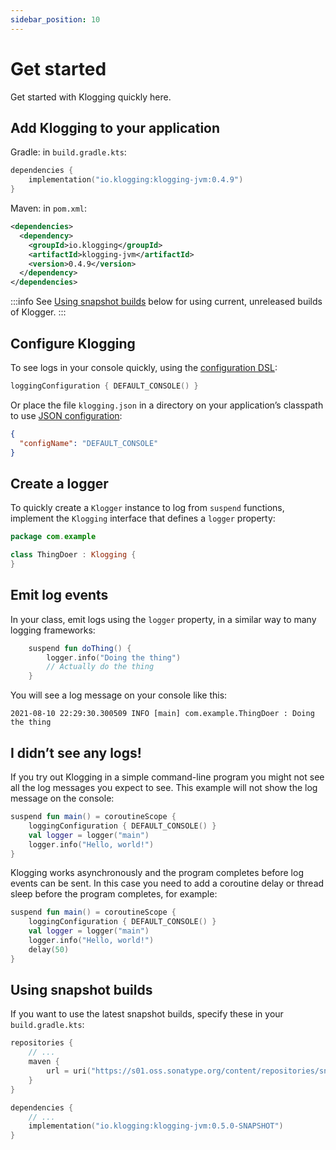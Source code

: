 ```yaml
---
sidebar_position: 10
---
```


# Get started

Get started with Klogging quickly here.

## Add Klogging to your application

Gradle: in `build.gradle.kts`:

```kotlin
dependencies {
    implementation("io.klogging:klogging-jvm:0.4.9")
}
```

Maven: in `pom.xml`:

```xml
<dependencies>
  <dependency>
    <groupId>io.klogging</groupId>
    <artifactId>klogging-jvm</artifactId>
    <version>0.4.9</version>
  </dependency>
</dependencies>
```

:::info
See [Using snapshot builds](#using-snapshot-builds) below for using current, unreleased builds
of Klogger.
:::

## Configure Klogging

To see logs in your console quickly, using the [configuration DSL](configuration/dsl):

```kotlin
loggingConfiguration { DEFAULT_CONSOLE() }
```

Or place the file `klogging.json` in a directory on your application’s classpath to use
[JSON configuration](configuration/json):

```json
{
  "configName": "DEFAULT_CONSOLE"
}
```

## Create a logger

To quickly create a `Klogger` instance to log from `suspend` functions, implement the `Klogging`
interface that defines a `logger` property:

```kotlin
package com.example

class ThingDoer : Klogging {
}
```

## Emit log events

In your class, emit logs using the `logger` property, in a similar way to many logging frameworks:

```kotlin
    suspend fun doThing() {
        logger.info("Doing the thing")
        // Actually do the thing
    }
```

You will see a log message on your console like this:

```
2021-08-10 22:29:30.300509 INFO [main] com.example.ThingDoer : Doing the thing
```

## I didn’t see any logs!

If you try out Klogging in a simple command-line program you might not see all the log messages you
expect to see. This example will not show the log message on the console:

```kotlin
suspend fun main() = coroutineScope {
    loggingConfiguration { DEFAULT_CONSOLE() }
    val logger = logger("main")
    logger.info("Hello, world!")
}
```

Klogging works asynchronously and the program completes before log events can be
sent. In this case you need to add a coroutine delay or thread sleep before the program completes,
for example:

```kotlin
suspend fun main() = coroutineScope {
    loggingConfiguration { DEFAULT_CONSOLE() }
    val logger = logger("main")
    logger.info("Hello, world!")
    delay(50)
}
```

## Using snapshot builds

If you want to use the latest snapshot builds, specify these in your `build.gradle.kts`:

```kotlin
repositories {
    // ...
    maven {
        url = uri("https://s01.oss.sonatype.org/content/repositories/snapshots/")
    }
}

dependencies {
    // ...
    implementation("io.klogging:klogging-jvm:0.5.0-SNAPSHOT")
}
```
